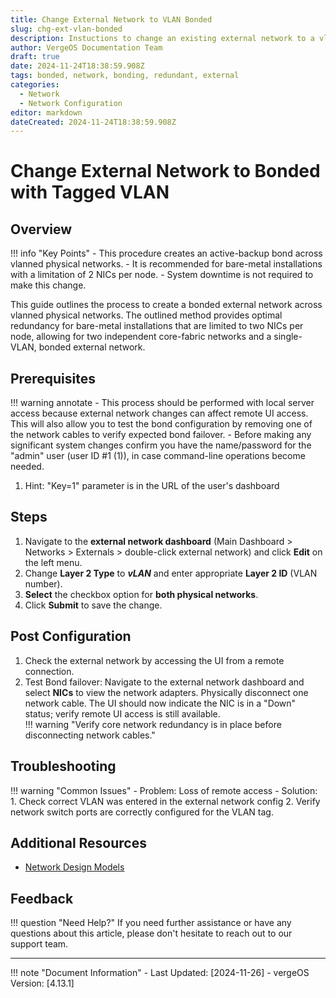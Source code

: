 ```yaml
---
title: Change External Network to VLAN Bonded
slug: chg-ext-vlan-bonded
description: Instuctions to change an existing external network to a vlan bonded across physical networks
author: VergeOS Documentation Team
draft: true
date: 2024-11-24T18:38:59.908Z
tags: bonded, network, bonding, redundant, external
categories:
  - Network
  - Network Configuration
editor: markdown
dateCreated: 2024-11-24T18:38:59.908Z
---
```


# Change External Network to Bonded with Tagged VLAN

## Overview

!!! info "Key Points"
    - This procedure creates an active-backup bond across vlanned physical networks.
    - It is recommended for bare-metal installations with a limitation of 2 NICs per node.
    - System downtime is not required to make this change.

This guide outlines the process to create a bonded external network across vlanned physical networks.  The outlined method provides optimal redundancy for bare-metal installations that are limited to two NICs per node, allowing for two independent core-fabric networks and a single-VLAN, bonded external network.

## Prerequisites

!!! warning annotate
    - This process should be performed with local server access because external network changes can affect remote UI access. This will also allow you to test the bond configuration by removing one of the network cables to verify expected bond failover.
    - Before making any significant system changes confirm you have the name/password for the "admin" user (user ID #1 (1)), in case command-line operations become needed.

1. Hint: "Key=1" parameter is in the URL of the user's dashboard

## Steps

1. Navigate to the **external network dashboard** (Main Dashboard > Networks > Externals > double-click external network) and click **Edit** on the left menu.  
2. Change **Layer 2 Type** to ***vLAN*** and enter appropriate **Layer 2 ID** (VLAN number).
3. **Select** the checkbox option for **both physical networks**.
4. Click **Submit** to save the change.
  
## Post Configuration

1. Check the external network by accessing the UI from a remote connection.
2. Test Bond failover: Navigate to the external network dashboard and select **NICs** to view the network adapters. Physically disconnect one network cable. The UI should now indicate the NIC is in a "Down" status; verify remote UI access is still available.  
!!! warning "Verify core network redundancy is in place before disconnecting network cables."

## Troubleshooting

!!! warning "Common Issues"
    - Problem: Loss of remote access
      - Solution:
        1. Check correct VLAN was entered in the external network config
        2. Verify network switch ports are correctly configured for the VLAN tag.

## Additional Resources

- [Network Design Models](/implementation-guide/network-design)

## Feedback

!!! question "Need Help?"
    If you need further assistance or have any questions about this article, please don't hesitate to reach out to our support team.

---

!!! note "Document Information"
    - Last Updated: [2024-11-26]
    - vergeOS Version: [4.13.1]
